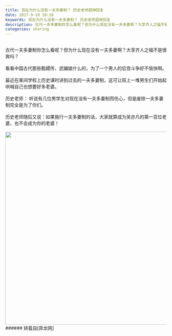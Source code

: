 ```yaml
---
title: 现在为什么没有一夫多妻制？ 历史老师超神回复
date: 2017-9-19 10:18
keywords: 现在为什么没有一夫多妻制？ 历史老师超神回复
description: 古代一夫多妻制你怎么看呢？但为什么现在没有一夫多妻啊？大享齐人之福不是很爽吗？看看中国古代那些甄嬛传、武媚娘什么的，为了一个男人的后宫斗争好不愉快啊。最近在某间学校上历史课时讲到过去的一夫多妻制，这可让班上一堆男生们开始起哄喊自己也想要好多老婆。历史老师： 听说有几位男学生对现在没有一夫多妻制而伤心，但是废除一夫多妻制完全是为了你们。历史老师随后又说：如果施行一夫多妻制的话，大家就算成为吴亦凡的第一百位老婆，也不会成为你的老婆！
categories: sharing
---
```

<td class="t_f" id="postmessage_890751">

<br/>
古代一夫多妻制你怎么看呢？但为什么现在没有一夫多妻啊？大享齐人之福不是很爽吗？<br/>
<br/>
看看中国古代那些甄嬛传、武媚娘什么的，为了一个男人的后宫斗争好不愉快啊。<br/>
<br/>
最近在某间学校上历史课时讲到过去的一夫多妻制，这可让班上一堆男生们开始起哄喊自己也想要好多老婆。<br/>
<br/>
历史老师： 听说有几位男学生对现在没有一夫多妻制而伤心，但是废除一夫多妻制完全是为了你们。<br/>
<br/>
历史老师随后又说：如果施行一夫多妻制的话，大家就算成为吴亦凡的第一百位老婆，也不会成为你的老婆！<br/>
<br/>

<img aid="628813" class="zoom" data-cf-modified-6dcdd2f0111bbb09982f45e8-="" file="data/attachment/forum/201709/18/161744d4v0ix4mq00gzqj5.gif" id="aimg_628813" inpost="1" onclick="" onmouseover="" src="http://www.flw.ph/data/attachment/forum/201709/18/161744d4v0ix4mq00gzqj5.gif" width="600" zoomfile="data/attachment/forum/201709/18/161744d4v0ix4mq00gzqj5.gif"/>


</td>
###### 转载自[菲龙网]